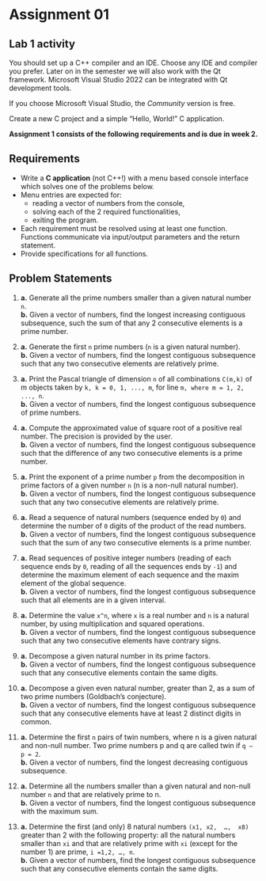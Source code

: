 # Assignment 01

## Lab 1 activity

You should set up a C++ compiler and an IDE. Choose any IDE and compiler you prefer. Later on in the semester we will also work with the Qt framework. Microsoft Visual Studio 2022 can be integrated with Qt development tools.

If you choose Microsoft Visual Studio, the *Community* version is free.

Create a new C project and a simple “Hello, World!” C application.

**Assignment 1 consists of the following requirements and is due in week 2.**

## Requirements
- Write a **C application** (not C++!) with a menu based console interface which solves one of the problems below. 
- Menu entries are expected for: 
    - reading a vector of numbers from the console,
    - solving each of the 2 required functionalities,
    - exiting the program. 
- Each requirement must be resolved using at least one function. Functions communicate via input/output parameters and the return statement.
- Provide specifications for all functions.

## Problem Statements
1.  **a.** Generate all the prime numbers smaller than a given natural number `n`.\
**b.** Given a vector of numbers, find the longest increasing contiguous subsequence, such the sum of that any 2 consecutive elements is a prime number.

2.  **a.** Generate the first `n` prime numbers (`n` is a given natural number).\
**b.** Given a vector of numbers, find the longest contiguous subsequence such that any two consecutive elements are relatively prime.

3.	**a.** Print the Pascal triangle of dimension `n` of all combinations `C(m,k)` of m objects taken by `k, k = 0, 1, ..., m`, for line `m, where m = 1, 2, ..., n`.\
**b.** Given a vector of numbers, find the longest contiguous subsequence of prime numbers.

4.	**a.** Compute the approximated value of square root of a positive real number. The precision is provided by the user.\
**b.** Given a vector of numbers, find the longest contiguous subsequence such that the difference of any two consecutive elements is a prime number.

5.	**a.** Print the exponent of a prime number `p` from the decomposition in prime factors of a given number `n` (n is a non-null natural number).\
**b.** Given a vector of numbers, find the longest contiguous subsequence such that any two consecutive elements are relatively prime.

6.	**a.** Read a sequence of natural numbers (sequence ended by `0`) and determine the number of `0` digits of the product of the read numbers.\
**b.** Given a vector of numbers, find the longest contiguous subsequence such that the sum of any two consecutive elements is a prime number.

7.	**a.** Read sequences of positive integer numbers (reading of each sequence ends by `0`, reading of all the sequences ends by `-1`) and determine the maximum element of each sequence and the maxim element of the global sequence.\
**b.** Given a vector of numbers, find the longest contiguous subsequence such that all elements are in a given interval.

8.	**a.** Determine the value `x^n`, where `x` is a real number and `n` is a natural number, by using multiplication and squared operations.\
**b.** Given a vector of numbers, find the longest contiguous subsequence such that any two consecutive elements have contrary signs.

9.	**a.** Decompose a given natural number in its prime factors.\
**b.** Given a vector of numbers, find the longest contiguous subsequence such that any consecutive elements contain the same digits.

10.	**a.** Decompose a given even natural number, greater than 2, as a sum of two prime numbers (Goldbach’s conjecture).\
**b.** Given a vector of numbers, find the longest contiguous subsequence such that any consecutive elements have at least 2 distinct digits in common.

11.	**a.** Determine the first `n` pairs of twin numbers, where n is a given natural and non-null number. Two prime numbers p and q are called twin if `q – p = 2`.\
**b.** Given a vector of numbers, find the longest decreasing contiguous subsequence.

12.	**a.** Determine all the numbers smaller than a given natural and non-null number `n` and that are relatively prime to n.\
**b.** Given a vector of numbers, find the longest contiguous subsequence with the maximum sum.

13.	**a.** Determine the first (and only) 8 natural numbers `(x1, x2,  …,  x8)` greater than 2 with the following property: all the natural numbers smaller than `xi` and that are relatively prime with `xi` (except for the number 1) are prime, `i =1,2, …, n`.\
**b.** Given a vector of numbers, find the longest contiguous subsequence such that any consecutive elements contain the same digits.
